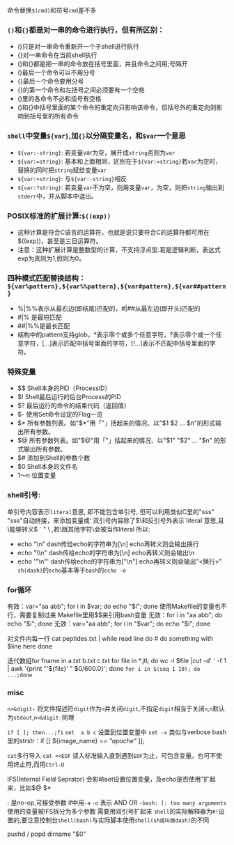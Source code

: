 命令替换`$(cmd)`和符号``cmd``差不多

### `()`和`{}`都是对一串的命令进行执行，但有所区别：
- ()只是对一串命令重新开一个子shell进行执行
- {}对一串命令在当前shell执行
- ()和{}都是把一串的命令放在括号里面，并且命令之间用;号隔开
- ()最后一个命令可以不用分号
- {}最后一个命令要用分号
- {}的第一个命令和左括号之间必须要有一个空格
- ()里的各命令不必和括号有空格
- ()和{}中括号里面的某个命令的重定向只影响该命令，但括号外的重定向则影响到括号里的所有命令

### `shell`中变量`${var}`,加`{}`以分隔变量名，和`$var`一个意思
- `${var:-string}`: 若变量var为空，展开成`string`否则为`var`
- `${var:=string}`: 基本和上面相同，区别在于`${var:=string}`若`var`为空时，替换的同时把`string`赋给变量`var`
- `${var:+string}`: 与`${var:-string}`相反
- `${var:?string}`: 若变量`var`不为空，则用变量`var`，为空，则把`string`输出到`stderr`中，并从脚本中退出。

### POSIX标准的扩展计算:`$((exp))`
- 这种计算是符合C语言的运算符，也就是说只要符合C的运算符都可用在$((exp))，甚至是三目运算符。
- 注意：这种扩展计算是整数型的计算，不支持浮点型.若是逻辑判断，表达式exp为真则为1,假则为0。

### 四种模式匹配替换结构：`${var%pattern},${var%%pattern},${var#pattern},${var##pattern}`
- %|%%表示从最右边(即结尾)匹配的，#|##从最左边(即开头)匹配的
- #|%  是最短匹配
- ##|%%是最长匹配
- 结构中的pattern支持glob，*表示零个或多个任意字符，?表示零个或一个任意字符，[...]表示匹配中括号里面的字符，[!...]表示不匹配中括号里面的字符。

### 特殊变量
- $$  Shell本身的PID（ProcessID）
- $!  Shell最后运行的后台Process的PID
- $?  最后运行的命令的结束代码（返回值）
- $-  使用Set命令设定的Flag一览
- $*  所有参数列表。如"$*"用「"」括起来的情况、以"$1 $2 … $n"的形式输出所有参数。
- $@  所有参数列表。如"$@"用「"」括起来的情况、以"$1" "$2" … "$n" 的形式输出所有参数。
- $#  添加到Shell的参数个数
- $0  Shell本身的文件名
- $1～$n 位置变量

### shell引号:
单引号内容表示`literal`意思, 即不能包含单引号, 但可以利用类似C里的"sss" "sss"自动拼接，来添加变量或‘
双引号内容除了$\和反引号外表示`literal`意思,且\能够转义$ ` " \ <newline>,若\跟其他字符\会被当作literal
所以:
- echo "\\n"  dash传给echo的字符串为[\n]    echo再转义则会输出换行
- echo "\\\n" dash传给echo的字符串为[\\n]   echo再转义则会输出\n
- echo '"\n"' dash传给echo的字符串为["\n"]  echo再转义则会输出"<换行>"
`sh(dash)`的`echo`基本等于`bash`的`echo -e`

### for循环
有效：var="aa abb"; for i in $var; do echo "$i"; done
    使用Makefile的变量也不行，需要复制过来
    Makefile里用$$来引用bash变量
无效：for i in "aa abb"; do echo "$i"; done
无效：var="aa abb"; for i in "$var"; do echo "$i"; done

对文件内每一行
cat peptides.txt | while read line
do
    # do something with $line here
done

迭代数组for fname in a.txt b.txt c.txt
for file in *.jtl; do
    wc -l $file |cut -d' ' -f 1 | awk '{print "'${file}'  "  $0/600.0}';
done
`for i in $(seq 1 10); do ...;done`

### misc
`n>&digit-` 将文件描述符`digit`作为`n`并关闭`digit`,不指定`digit`相当于关闭`n`,`n`默认为`stdout`,`n<&digit-`同理

`if [ ]; then...;fi`
`set  a b c` 设置到位置变量中
`set -x` 类似与verbose
bash里的strstr：if [[ ${image_name} == *"apache"* ]];

`cat`多行导入
`cat <<EOF` 读入标准输入直到遇到`EOF`为止，可包含变量。也可不使用终止符,而用`Ctrl-D`

IFS(Internal Field Seprator) 会影响set设置位置变量，及echo是否使用”扩起来，比如$@ $*

: 是no-op,可接受参数
if中用`-a` `-o` 表示 AND OR
`-bash: [: too many arguments`  使用的变量被IFS拆分为多个参数 需要用双引号扩起来
`shell`的实际解释器为`#!`设置的,要注意控制台`shell(bash)`与实际脚本使用`shell(sh或叫做dash)`的不同

pushd / popd
dirname "$0"
